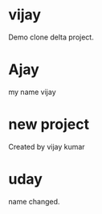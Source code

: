 # vijay
Demo clone delta project.

# Ajay
 my name vijay

 # new project 
 Created by vijay kumar

 # uday 
 name changed.